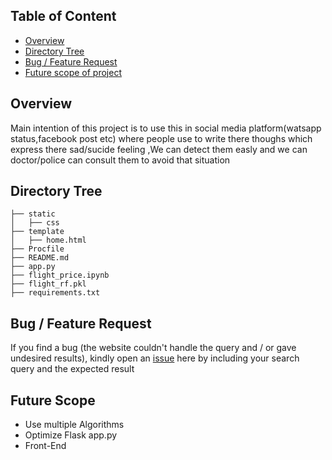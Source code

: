  

## Table of Content
  * [Overview](#overview)
  * [Directory Tree](#directory-tree)
  * [Bug / Feature Request](#bug---feature-request)
  * [Future scope of project](#future-scope)


## Overview
Main intention of this project is to use this in social media platform(watsapp status,facebook post etc) where people use to write there thoughs which express there sad/sucide feeling ,We can detect them easly and we can doctor/police can consult them to avoid that situation


## Directory Tree 
```
├── static 
│   ├── css
├── template
│   ├── home.html
├── Procfile
├── README.md
├── app.py
├── flight_price.ipynb
├── flight_rf.pkl
├── requirements.txt
```

## Bug / Feature Request

If you find a bug (the website couldn't handle the query and / or gave undesired results), kindly open an [issue](https://github.com/Mandal-21/Flight-Price-Prediction/issues) here by including your search query and the expected result

## Future Scope

* Use multiple Algorithms
* Optimize Flask app.py
* Front-End 
